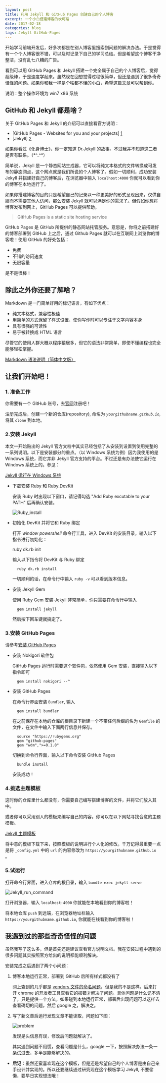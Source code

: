 ```yaml
---
layout: post
title: 利用 Jekyll 和 GitHub Pages 创建自己的个人博客
excerpt: 一个小白搭建博客的坎坷路
date: 2017-02-18
categories: blog
tags: Jekyll GitHub-Pages
---
```


开始学习前端开发后，好多次都是在别人博客里搜索到问题的解决办法。于是觉得有一个个人博客很不错，可以及时记录下自己的学习总结。但是希望这个博客干净整洁，没有乱七八糟的广告。

看到可以用 GitHub Pages 和 Jekyll 搭建一个完全属于自己的个人博客后，觉得超级棒，于是速度学起来。虽然现在回想觉得过程很简单，但还是遇到了很多奇奇怪怪的问题。如果你和我一样是个啥都不懂的小白，希望这篇文章可以帮到你。

说明：整个操作环境为 win7 x86 系统

## GitHub 和 Jekyll 都是啥？

关于 GitHub Pages 和 Jekyll 的介绍可以直接看官方说明：

- [GitHub Pages - Websites for you and your projects] [1]
- [Jekyll] [2]

如果你看过《化身博士》，你一定知道 Dr.Jekyll 的故事。不过我并不知道这二者是否有联系。（\*^_^\*）

简单说，Jekyll 是一个静态网站生成器，它可以将纯文本格式的文件转换成可发布的静态网点，这个网点就是我们所说的个人博客了。假如一切顺利，成功安装 Jekyll 并搭建好自己的博客后，在浏览器中输入 `localhost:4000` 你就可以看到你的博客在本地运行了。

如果你搭建博客的目的只是希望自己的记录以一种更美好的形式呈现出来，仅供自娱而不需要其他人访问，那么安装 Jekyll 就可以满足你的需求了。但假如你想将博客发布到网上，GitHub Pages 可以提供帮助。

>GitHub Pages is a static site hosting service

GitHub Pages 是 GitHub 所提供的静态网站托管服务。意思是，你将之前搭建好的博客部署到 GitHub 上之后，通过 Github Pages 就可以在互联网上浏览你的博客啦！使用 GitHub 的好处包括：

- 免费
- 不错的访问速度
- 无限容量

是不是很棒！

## 除此之外你还要了解啥？

Markdown 是一门简单好用的标记语言，有如下优点：

- 纯文本格式，兼容性极佳
- 用简单的方式保留了样式设置，使你写作时可以专注于文字内容本身
- 具有很强的可读性
- 易于被转换成 HTML 语言

尽管它的使用人群大概以程序猿居多，但它的语法非常简单，即使不懂编程也完全能够轻松掌握。

[Markdown 语法说明（简体中文版）][3]

## 让我们开始吧！

### 1. 准备工作

你需要有一个 GitHub 账号，去[官网][4]注册吧！

注册完成后，创建一个新的仓库(repository), 命名为 *`yourgithubname.github.io`*, 将其 `clone` 到本地。

### 2.安装 Jekyll

本文一开始贴出的 Jekyll 官方文档中其实已经包括了从安装到设置到使用完整的一系列说明。以下是安装部分的重点。（以 Windows 系统为例）因为我使用的是 Windows 系统，而它并非 Jekyll 官方支持的平台。不过还是有办法使它运行在 Windows 系统上的。参见：

[Jekyll 运行在 Windows 系统][5]

- 下载安装 [Ruby][6] 和 [Ruby DevKit][7]

    安装 Ruby 时出现以下窗口，请记得勾选 "Add Ruby excutable to your PATH" 后再确认安装。

    ![Ruby_install](/images/20170218/ruby_install.png)

- 初始化 DevKit 并将它和 Ruby 绑定

    打开 *window powershell* 命令行工具，进入 DevKit 的安装目录，输入以下指令进行初始化：

    ruby dk.rb init

    输入以下指令将 DevKit 与 Ruby 绑定

        ruby dk.rb install

    一切顺利的话，在命令行中输入 `ruby -v` 可以看到版本信息。

- 安装 Jekyll Gem

    使用 Ruby Gem 安装 Jekyll 非常简单，你只需要在命令行中输入

        gem install jekyll

    然后按下回车键就搞定了。

### 3.安装 GitHub Pages

请参考[安装 GitHub Pages][8]

- 安装 Nokigori 软件包

    GitHub Pages 运行时需要这个软件包，依然使用 Gem 安装，直接输入以下指令即可
    
        gem install nokigori --^

- 安装 GitHub Pages

    在命令行界面安装 `Bundler`, 输入

        gem install bundler 

    在之前保存在本地的仓库的根目录下新建一个不带任何后缀的名为 `Gemfile` 的文件，在文件中输入下面两行信息并保存。

        source "https://rubygems.org"
        gem "github-pages"
        gem "wdm",">=0.1.0"

    切换到命令行界面，输入以下命令安装 GitHub Pages
    
        bundle install

    安装成功！

### 4.挑选主题模板

这时你的仓库里什么都没有，你需要自己编写搭建博客的文件，并将它们放入其中。

或者你可以采用别人的模板来编写自己的内容，你可以在以下网站寻找合意的主题模板。

[Jekyll 主题模板][9]

将中意的模板下载下来，按照模板的说明进行个人化的修改。千万记得最重要一点是将 `_config.yml` 中的 `url` 的内容修改为 `https://yourgithubname.github.io` 。

### 5.试运行

打开命令行界面，进入仓库的根目录，输入 `bundle exec jekyll serve`

![Jekyll_run_command](/images/20170218/jekyll.png)

打开浏览器，输入 `localhost:4000` 你就能在本地看到你的博客啦！

将本地仓库 `push` 到远端，在浏览器地址栏输入 `https://yourgithubname.github.io`, 你就能在线看到你的博客啦！

## 我遇到过的那些奇奇怪怪的问题

虽然我写了这么多，但是首先还是建议查看官方说明文档。我在安装过程中遇到的很多问题其实按照官方给出的说明都能顺利解决。

安装完成之后遇到了两个小问题：

1. 博客本地运行正常，部署到 GitHub 后所有样式都没有了

    网上查到的几乎都是 [vendors 文件的命名问题][10]，但是我的不是这样。后来打开 chrome 的开发者工具查看它的报错才解决了问题。具体问题是什么记不清了，只是提供一个方法。如果碰到本地运行正常，部署后出现问题可以这样去查看确切的问题，然后 google 之，解决之。

2. 写了新文章后运行发现文章不能读取，问题如下图：

    ![problem](/images/20170218/problem_n.png)

    发现是头信息有误，修改后问题就解决了。

    其实遇到问题不用慌，查看问题是什么，google 一下，按照解决办法一条一条试过去，多半是能够解决的。



- **后记**：虽然还蛮喜欢现在这个模板，但是还是希望自己的个人博客是由自己亲手设计并实现的。所以还要继续通过研究现在这个模板学习 Jekyll, 不要偷懒，要早日实现想法哦！

[1]: https://pages.github.com/
[2]: http://jekyllcn.com/
[3]: http://wowubuntu.com/markdown/
[4]: https://github.com/
[5]: http://jekyll-windows.juthilo.com/
[6]: http://rubyinstaller.org/downloads/
[7]: http://rubyinstaller.org/downloads/
[8]: http://jekyllcn.com/docs/windows/#如何安装github-pages 
[9]: https://github.com/jekyll/jekyll/wiki/Themes
[10]: https://github.com/blog/2277-what-s-new-in-github-pages-with-jekyll-3-3

